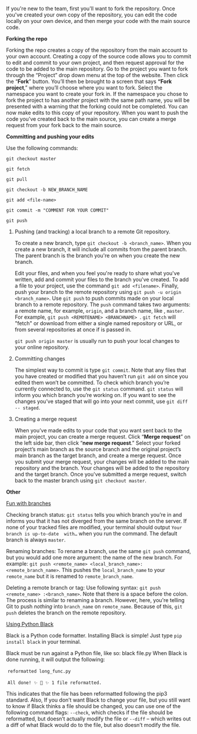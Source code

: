 If you're new to the team, first you'll want to fork the repository. Once you've
created your own copy of the repository, you can edit the code locally on your 
own device, and then merge your code with the main source code. 


**Forking the repo**

Forking the repo creates a copy of the repository from the main account to your
own account. Creating a copy of the source code allows you to commit to edit and
commit to your own project, and then request approval for the code to be added 
to the main repository. 
Go to the project you want to fork through the “Project” drop down menu at the 
top of the website. Then click the “**Fork**” button. You’ll then be brought to 
a screen that says **“Fork project**,” where you’ll choose where you want to 
fork. Select the namespace you want to create your fork in.  If the namespace 
you chose to fork the project to has another project with the same path name, 
you will be presented with a warning that the forking could not be completed. 
You can now make edits to this copy of your repository. When you want to push 
the code you’ve created back to the main source, you can create a merge request 
from your fork back to the main source. 



**Committing and pushing your edits**

Use the following commands:

`git checkout master `

`git fetch` 

`git pull` 

`git checkout -b NEW_BRANCH_NAME `

`git add <file-name> `

`git commit -m "COMMENT FOR YOUR COMMIT" `

`git push` 



1. Pushing (and tracking) a local branch to a remote Git repository.

   To create a new branch, type `git checkout -b <branch_name>`. When you create
   a new branch, it will include all commits from the parent branch. The parent 
   branch is the branch you're on when you create the new branch. 

   Edit your files, and when you feel you're ready to share what you've written,
   add and commit your files to the branch you've created. To add a file to your
   project, use the command `git add <filename>`. Finally, push your branch to 
   the remote repository using `git push -u origin <branch_name>`. Use `git push` 
   to push commits made on your local branch to a remote repository.  The `push` 
   command takes two arguments: a remote name, for example, `origin`, and a branch 
   name, like , `master`. For example, `git push <REMOTENAME> <BRANCHNAME> `. 
   `git fetch` will "fetch" or download from either a single named repository or
   URL, or from several repositories at once if <group> is passed in. 

   `git push origin master` is usually run to push your local changes to your 
   online repository.

   

2. Committing changes

   The simplest way to commit is type `git commit`. Note that any files that you 
   have created or modified that you haven’t run `git add` on since you edited 
   them won’t be committed. To check which branch you’re currently connected to,
   use the `git status` command.  `git status` will inform you which branch 
   you’re working on. If you want to see the changes you’ve staged that will go 
   into your next commit, use `git diff -- staged`.

   

3. Creating a merge request

   When you’ve made edits to your code that you want sent back to the main 
   project, you can create a merge request. Click “**Merge request**” on the 
   left side bar, then click “**new merge request**.” Select your forked 
   project’s main branch as the source branch and the original project’s main 
   branch as the target branch, and create a merge request. Once you submit your 
   merge request, your changes will be added to the main repository and the 
   branch. Your changes will be added to the repository and the target branch.
   Once you've submitted a merge request, switch back to the master branch using
   `git checkout master`.

   

**Other** 

<u>Fun with branches</u>

Checking branch status: `git status` tells you which branch you’re in and informs 
you that it has not diverged from the same branch on the server. If none of your 
tracked files are modified, your terminal should output `Your branch is up-to-date 
with…` when you run the command. The default branch is always `master`. 



Renaming branches: To rename a branch, use the same `git push` command, but you 
would add one more argument: the name of the new branch. For example: 
`git push <remote_name> <local_branch_name>:<remote_branch_name>`. This pushes 
the `local_branch_name` to your `remote_name` but it is renamed to 
`remote_branch_name`.




Deleting a remote branch or tag: Use following syntax:
    `git push  <remote_name> :<branch_name>`. 
Note that there is a space before the colon. The process is similar to renaming 
a branch. However, here, you're telling Git to push *nothing* into `branch_name` 
on `remote_name`. Because of this, `git push` deletes the branch on the remote 
repository.

<u>Using Python Black</u>

Black is a Python code formatter. Installing Black is simple! Just type 
`pip install black` in your terminal.

Black must be run against a Python file, like so: black file.py
When Black is done running, it will output the following:

​       `reformatted long_func.py`

​      `All done! ✨ 🍰 ✨ 1 file reformatted.`

This indicates that the file has been reformatted following the pip3 standard. 
Also, If you don’t want Black to change your file, but you still want to know 
if Black thinks a file should be changed, you can use one of the following command 
flags: `--check`, which checks if the file should be reformatted, but doesn’t 
actually modify the file or `--diff` – which writes out a diff of what Black 
would do to the file, but also doesn’t modify the file.